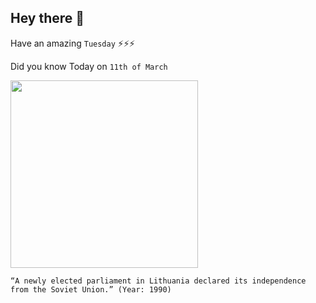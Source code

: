 ## Hey there 👋
Have an amazing `Tuesday` ⚡⚡⚡

Did you know Today on `11th of March`
 
 [<img src="https://s2.15min.lt/images/photos/2012/03/09/original/1990-uju-kovo-11-aja-prie-auksciausiosios-tarybos-budeje-zmones-lauke-lietuvos-nepriklausomybes-atst-4f599f7f95886.jpg" width="300" />](https://www.nytimes.com/1990/03/07/world/lithuanian-parliament-expected-to-declare-independence-sunday.html) 
 ```
“A newly elected parliament in Lithuania declared its independence from the Soviet Union.” (Year: 1990)
```
